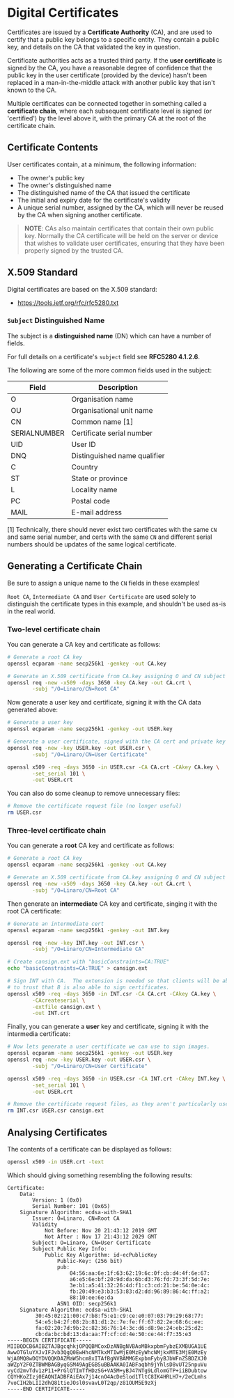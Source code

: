 # Digital Certificates

Certificates are issued by a **Certificate Authority** (CA), and are used to
certify that a public key belongs to a specific entity. They contain a
public key, and details on the CA that validated the key in question.

Certificate authorities acts as a trusted third party. If the
**user certificate** is signed by the CA, you have a reasonable degree of
confidence that the public key in the user certificate (provided by the device)
hasn't been replaced in a man-in-the-middle attack with another public key that
isn't known to the CA.

Multiple certificates can be connected together in something called a
**certificate chain**, where each subsequent certificate level is signed (or 
'certified') by the level above it, with the primary CA at the root of the
certificate chain.

## Certificate Contents

User certificates contain, at a minimum, the following information:

- The owner's public key 
- The owner's distinguished name
- The distinguished name of the CA that issued the certificate
- The initial and expiry date for the certificate's validity
- A unique serial number, assigned by the CA, which will never be reused by
  the CA when signing another certificate.

> **NOTE**: CAs also maintain certificates that contain their own public key.
  Normally the CA certificate will be held on the server or device that wishes
  to validate user certificates, ensuring that they have been properly signed
  by the trusted CA.

## X.509 Standard

Digital certificates are based on the X.509 standard:

- https://tools.ietf.org/rfc/rfc5280.txt

### `Subject` Distinguished Name

The subject is a **distinguished name** (DN) which can have a number of fields.

For full details on a certificate's `subject` field see **RFC5280 4.1.2.6**.

The following are some of the more common fields used in the subject:

| Field         | Description                   |
|---------------|-------------------------------|
| O             | Organisation name             |
| OU            | Organisational unit name      |
| CN            | Common name [1]               |
| SERIALNUMBER  | Certificate serial number     |
| UID           | User ID                       |
| DNQ           | Distinguished name qualifier  |
| C             | Country                       |
| ST            | State or province             |
| L             | Locality name                 |
| PC            | Postal code                   |
| MAIL          | E-mail address                |

[1] Technically, there should never exist two certificates with the same `CN`
and same serial number, and certs with the same `CN` and different serial
numbers should be updates of the same logical certificate.

## Generating a Certificate Chain

Be sure to assign a unique name to the `CN` fields in these examples!

`Root CA`, `Intermediate CA` and `User Certificate` are used solely to
distinguish the certificate types in this example, and shouldn't be used as-is
in the real world.

### Two-level certificate chain

You can generate a CA key and certificate as follows:
  
```bash
# Generate a root CA key
openssl ecparam -name secp256k1 -genkey -out CA.key

# Generate an X.509 certificate from CA.key assigning O and CN subject fields
openssl req -new -x509 -days 3650 -key CA.key -out CA.crt \
        -subj "/O=Linaro/CN=Root CA"
```

Now generate a user key and certificate, signing it with the CA
data generated above:

```bash
# Generate a user key
openssl ecparam -name secp256k1 -genkey -out USER.key

# Generate a user certificate, signed with the CA cert and private key
openssl req -new -key USER.key -out USER.csr \
        -subj "/O=Linaro/CN=User Certificate"

openssl x509 -req -days 3650 -in USER.csr -CA CA.crt -CAkey CA.key \
        -set_serial 101 \
        -out USER.crt
```

You can also do some cleanup to remove unnecessary files:

```bash
# Remove the certificate request file (no longer useful)
rm USER.csr
```

### Three-level certificate chain

You can generate a **root** CA key and certificate as follows:
  
```bash
# Generate a root CA key
openssl ecparam -name secp256k1 -genkey -out CA.key

# Generate an X.509 certificate from CA.key assigning O and CN subject fields
openssl req -new -x509 -days 3650 -key CA.key -out CA.crt \
        -subj "/O=Linaro/CN=Root CA"
```

Then generate an **intermediate** CA key and certificate, singing it with
the root CA certificate:

```bash
# Generate an intermediate cert
openssl ecparam -name secp256k1 -genkey -out INT.key

openssl req -new -key INT.key -out INT.csr \
        -subj "/O=Linaro/CN=Intermediate CA"

# Create cansign.ext with "basicConstraints=CA:TRUE"
echo "basicConstraints=CA:TRUE" > cansign.ext

# Sign INT with CA.  The extension is needed so that clients will be able
# to trust that B is also able to sign certificates.
openssl x509 -req -days 3650 -in INT.csr -CA CA.crt -CAkey CA.key \
        -CAcreateserial \
        -extfile cansign.ext \
        -out INT.crt
```

Finally, you can generate a **user** key and certificate, signing it with the
intermedia certificate:

```bash
# Now lets generate a user certificate we can use to sign images.
openssl ecparam -name secp256k1 -genkey -out USER.key
openssl req -new -key USER.key -out USER.csr \
        -subj "/O=Linaro/CN=User Certificate"

openssl x509 -req -days 3650 -in USER.csr -CA INT.crt -CAkey INT.key \
        -set_serial 101 \
        -out USER.crt

# Remove the certificate request files, as they aren't particularly useful.
rm INT.csr USER.csr cansign.ext
```

## Analysing Certificates

The contents of a certificate can be displayed as follows:

```bash
openssl x509 -in USER.crt -text
```

Which should giving something resembling the following results:

```
Certificate:
    Data:
        Version: 1 (0x0)
        Serial Number: 101 (0x65)
    Signature Algorithm: ecdsa-with-SHA1
        Issuer: O=Linaro, CN=Root CA
        Validity
            Not Before: Nov 20 21:43:12 2019 GMT
            Not After : Nov 17 21:43:12 2029 GMT
        Subject: O=Linaro, CN=User Certificate
        Subject Public Key Info:
            Public Key Algorithm: id-ecPublicKey
                Public-Key: (256 bit)
                pub: 
                    04:56:aa:6e:1f:63:62:19:6c:0f:cb:d4:4f:6e:67:
                    a6:e5:6e:bf:20:9d:da:6b:d3:76:fd:73:3f:5d:7e:
                    3e:b1:a5:41:32:26:4d:f1:c3:cd:21:be:54:0e:4c:
                    fb:20:49:e3:b3:53:83:d2:dd:96:89:86:4c:ff:a2:
                    88:10:ee:6e:da
                ASN1 OID: secp256k1
    Signature Algorithm: ecdsa-with-SHA1
         30:45:02:21:00:c7:b8:f5:e1:c9:ce:e0:07:03:79:29:68:77:
         54:e5:b4:2f:08:2b:81:d1:2c:7e:fe:ff:67:82:2e:68:6c:ee:
         fa:02:20:7d:9b:2c:82:36:76:14:3c:d6:d8:9e:24:eb:25:d2:
         cb:da:bc:bd:13:da:aa:7f:cf:cd:4e:50:ce:44:f7:35:e3
-----BEGIN CERTIFICATE-----
MIIBQDCB6AIBZTAJBgcqhkjOPQQBMCoxDzANBgNVBAoMBkxpbmFybzEXMBUGA1UE
AwwOTGluYXJvIFJvb3QgQ0EwHhcNMTkxMTIwMjE0MzEyWhcNMjkxMTE3MjE0MzEy
WjA0MQ8wDQYDVQQKDAZMaW5hcm8xITAfBgNVBAMMGExpbmFybyBJbWFnZSBDZXJ0
aWZpY2F0ZTBWMBAGByqGSM49AgEGBSuBBAAKA0IABFaqbh9jYhlsD8vUT25npuVu
vyCd2mvTdv1zP11+PrGlQTImTfHDzSG+VA5M+yBJ47NTg9LdlomGTP+iiBDubtow
CQYHKoZIzj0EAQNIADBFAiEAx7j14cnO4AcDeSlod1TltC8IK4HRLH7+/2eCLmhs
7voCIH2bLII2dhQ81tieJOsl0svavL0T2qp/z81OUM5E9zXj
-----END CERTIFICATE-----
```

